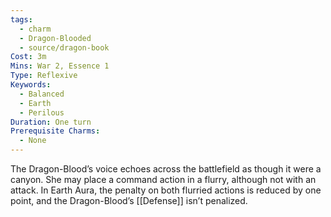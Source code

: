 ```yaml
---
tags:
  - charm
  - Dragon-Blooded
  - source/dragon-book
Cost: 3m
Mins: War 2, Essence 1
Type: Reflexive
Keywords:
  - Balanced
  - Earth
  - Perilous
Duration: One turn
Prerequisite Charms:
  - None
---
```

The Dragon-Blood’s voice echoes across the battlefield as though it were a canyon. She may place a command action in a flurry, although not with an attack. In Earth Aura, the penalty on both flurried actions is reduced by one point, and the Dragon-Blood’s [[Defense]] isn’t penalized.